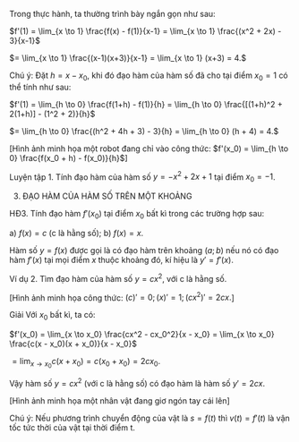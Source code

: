 Trong thực hành, ta thường trình bày ngắn gọn như sau:

$f'(1) = \lim_{x \to 1} \frac{f(x) - f(1)}{x-1} = \lim_{x \to 1} \frac{(x^2 + 2x) - 3}{x-1}$

$= \lim_{x \to 1} \frac{(x-1)(x+3)}{x-1} = \lim_{x \to 1} (x+3) = 4.$

Chú ý: Đặt $h = x - x_0$, khi đó đạo hàm của hàm số đã cho tại điểm $x_0 = 1$ có thể tính như sau:

$f'(1) = \lim_{h \to 0} \frac{f(1+h) - f(1)}{h} = \lim_{h \to 0} \frac{[(1+h)^2 + 2(1+h)] - (1^2 + 2)}{h}$

$= \lim_{h \to 0} \frac{(h^2 + 4h + 3) - 3}{h} = \lim_{h \to 0} (h + 4) = 4.$

[Hình ảnh minh họa một robot đang chỉ vào công thức: $f'(x_0) = \lim_{h \to 0} \frac{f(x_0 + h) - f(x_0)}{h}$]

Luyện tập 1. Tính đạo hàm của hàm số $y = -x^2 + 2x + 1$ tại điểm $x_0 = -1$.

3. ĐẠO HÀM CỦA HÀM SỐ TRÊN MỘT KHOẢNG

HĐ3. Tính đạo hàm $f'(x_0)$ tại điểm $x_0$ bất kì trong các trường hợp sau:

a) $f(x) = c$ (c là hằng số);
b) $f(x) = x$.

Hàm số $y = f(x)$ được gọi là có đạo hàm trên khoảng $(a; b)$ nếu nó có đạo hàm $f'(x)$ tại mọi điểm $x$ thuộc khoảng đó, kí hiệu là $y' = f'(x)$.

Ví dụ 2. Tìm đạo hàm của hàm số $y = cx^2$, với c là hằng số.

[Hình ảnh minh họa công thức: $(c)' = 0; (x)' = 1; (cx^2)' = 2cx.$]

Giải
Với $x_0$ bất kì, ta có:

$f'(x_0) = \lim_{x \to x_0} \frac{cx^2 - cx_0^2}{x - x_0} = \lim_{x \to x_0} \frac{c(x - x_0)(x + x_0)}{x - x_0}$

$= \lim_{x \to x_0} c(x + x_0) = c(x_0 + x_0) = 2cx_0.$

Vậy hàm số $y = cx^2$ (với c là hằng số) có đạo hàm là hàm số $y' = 2cx$.

[Hình ảnh minh họa một nhân vật đang giơ ngón tay cái lên]

Chú ý: Nếu phương trình chuyển động của vật là $s = f(t)$ thì $v(t) = f'(t)$ là vận tốc tức thời của vật tại thời điểm t.